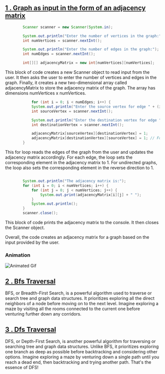 ## [1 . Graph as input in the form of an adjacency matrix ](https://github.com/BibhabenduMukherjee/Graphs/blob/main/graphJavaVersion/GraphInputAdjMatrix.java)

```java
        Scanner scanner = new Scanner(System.in);

        System.out.println("Enter the number of vertices in the graph:");
        int numVertices = scanner.nextInt();

        System.out.println("Enter the number of edges in the graph:");
        int numEdges = scanner.nextInt();

        int[][] adjacencyMatrix = new int[numVertices][numVertices]; 

```

This block of code creates a new Scanner object to read input from the user. It then asks the user to enter the number of vertices and edges in the graph. Finally, it creates a new two-dimensional array called adjacencyMatrix to store the adjacency matrix of the graph. The array has dimensions numVertices x numVertices.


```java
            for (int i = 0; i < numEdges; i++) {
            System.out.println("Enter the source vertex for edge " + (i + 1) + ":");
            int sourceVertex = scanner.nextInt();

            System.out.println("Enter the destination vertex for edge " + (i + 1) + ":");
            int destinationVertex = scanner.nextInt();

            adjacencyMatrix[sourceVertex][destinationVertex] = 1;
            adjacencyMatrix[destinationVertex][sourceVertex] = 1; // For undirected graphs
        }

```

This for loop reads the edges of the graph from the user and updates the adjacency matrix accordingly. For each edge, the loop sets the corresponding element in the adjacency matrix to 1. For undirected graphs, the loop also sets the corresponding element in the reverse direction to 1.


```java

        System.out.println("The adjacency matrix is:");
        for (int i = 0; i < numVertices; i++) {
            for (int j = 0; j < numVertices; j++) {
                System.out.print(adjacencyMatrix[i][j] + " ");
            }
            System.out.println();
        }
        scanner.close();


```
This block of code prints the adjacency matrix to the console. It then closes the Scanner object.

Overall, the code creates an adjacency matrix for a graph based on the input provided by the user.


### Animation 

![Animated Gif](https://lh6.googleusercontent.com/RJXRgXqBBveetZajhikyA8q29MhMzKKDUXH0WuQb9-k7owhUIi6rZxqvyU-gNicg7HqRYHOE44_C5ojbCpQlbi0QDIn2ZuwWUA6LD5wYSWz6ehdDthINzqofzZ5NZJyEbShmYhJmn7j7IZFlhvyh_uY)


## [2 . Bfs Traversal ](https://github.com/BibhabenduMukherjee/Graphs/blob/main/graphJavaVersion/BfsTraversal.java)

BFS, or Breadth-First Search, is a powerful algorithm used to traverse or search tree and graph data structures. It prioritizes exploring all the direct neighbors of a node before moving on to the next level. Imagine exploring a maze by visiting all the rooms connected to the current one before venturing further down any corridors.

## [3 . Dfs Traversal ](https://github.com/BibhabenduMukherjee/Graphs/blob/main/graphJavaVersion/DfsTraversal.java)

DFS, or Depth-First Search, is another powerful algorithm for traversing or searching tree and graph data structures. Unlike BFS, it prioritizes exploring one branch as deep as possible before backtracking and considering other options. Imagine exploring a maze by venturing down a single path until you reach a dead end, then backtracking and trying another path. That's the essence of DFS!




